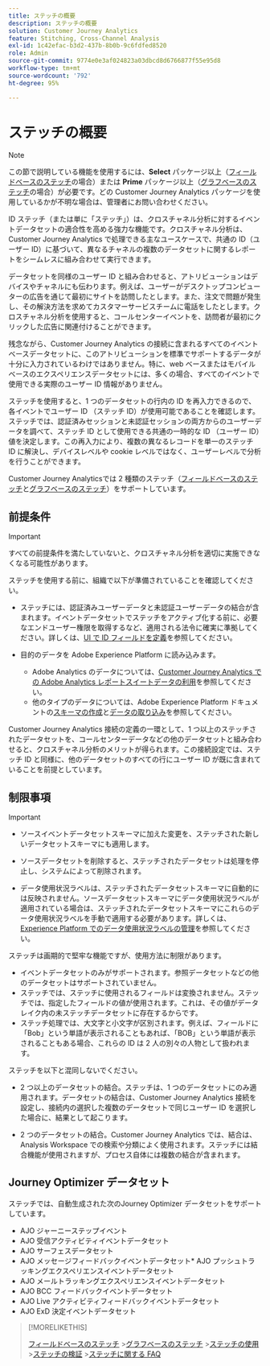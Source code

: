 ```yaml
---
title: ステッチの概要
description: ステッチの概要
solution: Customer Journey Analytics
feature: Stitching, Cross-Channel Analysis
exl-id: 1c42efac-b3d2-437b-8b0b-9c6fdfed8520
role: Admin
source-git-commit: 9774e0e3af024823a03dbcd8d6766877f55e95d8
workflow-type: tm+mt
source-wordcount: '792'
ht-degree: 95%

---
```


# ステッチの概要

>[!NOTE]
>
>この節で説明している機能を使用するには、**Select** パッケージ以上（[フィールドベースのステッチ](fbs.md)の場合）または **Prime** パッケージ以上（[グラフベースのステッチ](gbs.md)の場合）が必要です。どの Customer Journey Analytics パッケージを使用しているかが不明な場合は、管理者にお問い合わせください。

ID ステッチ（または単に「ステッチ」）は、クロスチャネル分析に対するイベントデータセットの適合性を高める強力な機能です。クロスチャネル分析は、Customer Journey Analytics で処理できる主なユースケースで、共通の ID（ユーザー ID）に基づいて、異なるチャネルの複数のデータセットに関するレポートをシームレスに組み合わせて実行できます。

データセットを同様のユーザー ID と組み合わせると、アトリビューションはデバイスやチャネルにも伝わります。例えば、ユーザーがデスクトップコンピューターの広告を通じて最初にサイトを訪問したとします。また、注文で問題が発生し、その解決方法を求めてカスタマーサービスチームに電話をしたとします。クロスチャネル分析を使用すると、コールセンターイベントを、訪問者が最初にクリックした広告に関連付けることができます。

残念ながら、Customer Journey Analytics の接続に含まれるすべてのイベントベースデータセットに、このアトリビューションを標準でサポートするデータが十分に入力されているわけではありません。特に、web ベースまたはモバイルベースのエクスペリエンスデータセットには、多くの場合、すべてのイベントで使用できる実際のユーザー ID 情報がありません。

ステッチを使用すると、1 つのデータセットの行内の ID を再入力できるので、各イベントでユーザー ID （ステッチ ID）が使用可能であることを確認します。ステッチでは、認証済みセッションと未認証セッションの両方からのユーザーデータを調べて、ステッチ ID として使用できる共通の一時的な ID （ユーザー ID）値を決定します。この再入力により、複数の異なるレコードを単一のステッチ ID に解決し、デバイスレベルや cookie レベルではなく、ユーザーレベルで分析を行うことができます。

Customer Journey Analyticsでは 2 種類のステッチ（[フィールドベースのステッチ](fbs.md)と[グラフベースのステッチ](gbs.md)）をサポートしています。

## 前提条件

>[!IMPORTANT]
>
>すべての前提条件を満たしていないと、クロスチャネル分析を適切に実施できなくなる可能性があります。

ステッチを使用する前に、組織で以下が準備されていることを確認してください。

- ステッチには、認証済みユーザーデータと未認証ユーザーデータの結合が含まれます。イベントデータセットでステッチをアクティブ化する前に、必要なエンドユーザー権限を取得するなど、適用される法令に確実に準拠してください。詳しくは、[UI で ID フィールドを定義](https://experienceleague.adobe.com/ja/docs/experience-platform/xdm/ui/fields/identity)を参照してください。

- 目的のデータを Adobe Experience Platform に読み込みます。

   - Adobe Analytics のデータについては、[Customer Journey Analytics での Adobe Analytics レポートスイートデータの利用](/help/getting-started/aa-vs-cja/aa-data-in-cja.md)を参照してください。
   - 他のタイプのデータについては、Adobe Experience Platform ドキュメントの[スキーマの作成](https://experienceleague.adobe.com/ja/docs/experience-platform/xdm/tutorials/create-schema-ui)と[データの取り込み](https://experienceleague.adobe.com/ja/docs/experience-platform/ingestion/home)を参照してください。

Customer Journey Analytics 接続の定義の一環として、1 つ以上のステッチされたデータセットを、コールセンターデータなどの他のデータセットと組み合わせると、クロスチャネル分析のメリットが得られます。この接続設定では、ステッチ ID と同様に、他のデータセットのすべての行にユーザー ID が既に含まれていることを前提としています。


## 制限事項

>[!IMPORTANT]
>
>
>- ソースイベントデータセットスキーマに加えた変更を、ステッチされた新しいデータセットスキーマにも適用します。
>
>- ソースデータセットを削除すると、ステッチされたデータセットは処理を停止し、システムによって削除されます。
>
>- データ使用状況ラベルは、ステッチされたデータセットスキーマに自動的には反映されません。ソースデータセットスキーマにデータ使用状況ラベルが適用されている場合は、ステッチされたデータセットスキーマにこれらのデータ使用状況ラベルを手動で適用する必要があります。詳しくは、[Experience Platform でのデータ使用状況ラベルの管理](https://experienceleague.adobe.com/ja/docs/experience-platform/data-governance/labels/overview)を参照してください。

ステッチは画期的で堅牢な機能ですが、使用方法に制限があります。

- イベントデータセットのみがサポートされます。参照データセットなどの他のデータセットはサポートされていません。
- ステッチでは、ステッチに使用されるフィールドは変換されません。ステッチでは、指定したフィールドの値が使用されます。これは、その値がデータレイク内の未ステッチデータセットに存在するからです。
- ステッチ処理では、大文字と小文字が区別されます。例えば、フィールドに「Bob」という単語が表示されることもあれば、「BOB」という単語が表示されることもある場合、これらの ID は 2 人の別々の人物として扱われます。

ステッチを以下と混同しないでください。

- 2 つ以上のデータセットの結合。ステッチは、1 つのデータセットにのみ適用されます。データセットの結合は、Customer Journey Analytics 接続を設定し、接続内の選択した複数のデータセットで同じユーザー ID を選択した場合に、結果として起こります。

- 2 つのデータセットの結合。Customer Journey Analytics では、結合は、Analysis Workspace での検索や分類によく使用されます。ステッチには結合機能が使用されますが、プロセス自体には複数の結合が含まれます。


## Journey Optimizer データセット

ステッチでは、自動生成された次のJourney Optimizer データセットをサポートしています。

- AJO ジャーニーステップイベント
- AJO 受信アクティビティイベントデータセット
- AJO サーフェスデータセット
- AJO メッセージフィードバックイベントデータセット* AJO プッシュトラッキングエクスペリエンスイベントデータセット
- AJO メールトラッキングエクスペリエンスイベントデータセット
- AJO BCC フィードバックイベントデータセット
- AJO Live アクティビティフィードバックイベントデータセット
- AJO ExD 決定イベントデータセット

>[!MORELIKETHIS]
>
>[フィールドベースのステッチ](fbs.md)
>&#x200B;>[グラフベースのステッチ](gbs.md)
>&#x200B;>[ステッチの使用](use-stitching.md)
>&#x200B;>[ステッチの検証](validate.md)
>&#x200B;>[ステッチに関する FAQ](faq.md)

